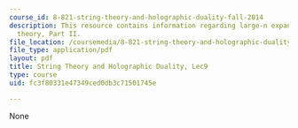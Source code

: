 ```yaml
---
course_id: 8-821-string-theory-and-holographic-duality-fall-2014
description: This resource contains information regarding large-n expansion as a string
  theory, Part II.
file_location: /coursemedia/8-821-string-theory-and-holographic-duality-fall-2014/fc3f80331e47349ced0db3c71501745e_MIT8_821S15_Lec9.pdf
file_type: application/pdf
layout: pdf
title: String Theory and Holographic Duality, Lec9
type: course
uid: fc3f80331e47349ced0db3c71501745e

---
```

None